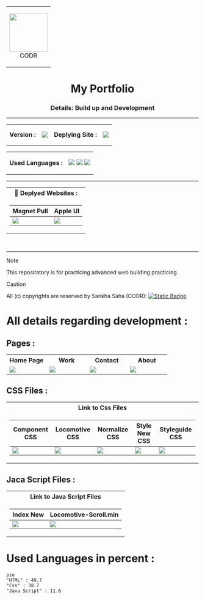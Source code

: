 <table align="center"><tr>
  <td>
<p align="center">
<img src="https://github.com/codr07/my-portfolio/blob/main/assets/img/IMG_20240229_172129.jpg" width="100px"><br>
  CODR
<p>
 </td>
</tr>
</table>
<h1 align="center">My Portfolio</h1>
<h3 align="center">Details: Build up and Development</h3>
<hr - />
<table align="center">
  <tr>
    <td><strong>Version :</strong></td>
    <td><p align="center">
 <a href="https://github.com/codr07/my-portfolio/releases/tag/html"><img src="https://img.shields.io/badge/1.0-white?logo=github&label=Version&labelColor=red"/></a>
</p></td>
  <td> <strong>Deplying Site :</strong> </td>
<td><p align="center">
 <img src="https://ziadoua.github.io/m3-Markdown-Badges/badges/Netlify/netlify3.svg"/>
</p></td>
  </tr>
</table>
<table align="center">
  <tr>
    <td> <strong>Used Languages :</strong> </td>
    <td>
      <p align="center">
 <img src="https://ziadoua.github.io/m3-Markdown-Badges/badges/HTML/html2.svg"/> <img src="https://ziadoua.github.io/m3-Markdown-Badges/badges/styled-components/styled-components1.svg"/> <img src="https://ziadoua.github.io/m3-Markdown-Badges/badges/Javascript/javascript3.svg"/> 
</p>
    </td>
  </tr>
</table>

<hr  />

<table align="center">
<tr>
<th> 🔗 <strong>Deplyed Websites :</strong> </th>
</tr>
<tr>

<td>

| Magnet Pull | Apple UI |
|--|--|
|<a href="https://codr.netlify.app"><img src="https://img.shields.io/website?url=https%3A%2F%2Fcodr.netlify.app&up_message=Website--here&style=for-the-badge&logo=Netlify&label=Visit"/></a>|<a href="https://codrss.netlify.app"><img src="https://img.shields.io/website?url=https%3A%2F%2Fcodr.netlify.app&up_message=Website--here&style=for-the-badge&logo=Netlify&label=Visit"/></a>|
</td></tr> </table>

<br/>
<hr/>

> [!NOTE]
> This reposiratory is for practicing advanced web building practicing.

> [!CAUTION]
> All (c) copyrights are reserved by Sankha Saha (CODR):  [![Static Badge](https://img.shields.io/badge/%E2%9A%A0%EF%B8%8FSecurity%20!-%23f00707?style=for-the-badge)](https://github.com/codr07/my-portfolio/blob/main/SECURITY.md)

<h1 aign="center">All details regarding development : </h1>

## Pages :

<table align="center" , width="100%">
<tr>
  <th>Home Page</th>
  <th>Work</th>
  <th>Contact</th>
  <th>About</th>
</tr>
<tr>
 <td width="25%">  <a href="https://github.com/codr07/my-portfolio/blob/main/index.html"><img src="https://img.shields.io/badge/Home-%230af560?style=for-the-badge&label=%F0%9F%8F%A0"> </a></td>
 <td width="25%"> <a href="https://github.com/codr07/my-portfolio/blob/main/pages/WORK.html"><img src="https://img.shields.io/badge/Work-%230af560?style=for-the-badge&label=%F0%9F%92%AA"> </a></td>
 <td width="25%"> <a href="https://github.com/codr07/my-portfolio/blob/main/pages/CONTACT.html"><img src="https://img.shields.io/badge/Contact-%2305dff7?style=for-the-badge&label=%F0%9F%93%9E"> </a></td>
 <td width="25%"> <a href="https://github.com/codr07/my-portfolio/blob/main/pages/ABOUT.html"><img src="https://img.shields.io/badge/About-%23f7f705?style=for-the-badge&label=%F0%9F%93%9D"> </a></td>
</tr>
</table>

## CSS Files :

<table>
<tr>
<th>Link to Css Files</th>
</tr>
<tr>

<td>

| Component CSS | Locomotive CSS | Normalize CSS | Style New CSS | Styleguide CSS |
|--|--|--|--|--|
| <a href="https://github.com/codr07/my-portfolio/blob/main/assets/css/components.css"><img src="https://img.shields.io/badge/1.0-%230a9dff?style=for-the-badge&logo=css3&logoColor=black&label=Style Sheet&labelColor=%23ffe20a"/></a> | <a href="https://github.com/codr07/my-portfolio/blob/main/assets/css/locomotive-scroll.css"><img src="https://img.shields.io/badge/2.0-%230a9dff?style=for-the-badge&logo=css3&logoColor=black&label=Style Sheet&labelColor=%23ffe20a"/></a> | <a href="https://github.com/codr07/my-portfolio/blob/main/assets/css/normalize.css"><img src="https://img.shields.io/badge/3.0-%230a9dff?style=for-the-badge&logo=css3&logoColor=black&label=Style Sheet&labelColor=%23ffe20a"/></a> | <a href="https://github.com/codr07/my-portfolio/blob/main/assets/css/style-new.css"><img src="https://img.shields.io/badge/4.0-%230a9dff?style=for-the-badge&logo=css3&logoColor=black&label=Style Sheet&labelColor=%23ffe20a"/></a> | <a href="https://github.com/codr07/my-portfolio/blob/main/assets/css/styleguide.css"><img src="https://img.shields.io/badge/5.0-%230a9dff?style=for-the-badge&logo=css3&logoColor=black&label=Style Sheet&labelColor=%23ffe20a"/></a> | 
</td></tr> </table>

## Jaca Script Files :

<table align="center">
<tr>
<th>Link to Java Script Files</th>
</tr>
<tr>

<td>

| Index New | Locomotive-Scroll.min |
|--|--|
|<a href="https://github.com/codr07/my-portfolio/blob/main/assets/js/index-new.js"><img src="https://img.shields.io/badge/1.0-%230a9dff?style=for-the-badge&logo=javascript&logoColor=black&label=Script&labelColor=%23ffe20a"/></a>|<a href="https://github.com/codr07/my-portfolio/blob/main/assets/js/locomotive-scroll.min.js"><img src="https://img.shields.io/badge/2.0-%230a9dff?style=for-the-badge&logo=javascript&logoColor=black&label=Script&labelColor=%23ffe20a"/></a>|
</td></tr> </table>

# Used Languages in percent :

```mermaid
pie
"HTML" : 49.7
"Css" : 38.7
"Java Script" : 11.6
```


